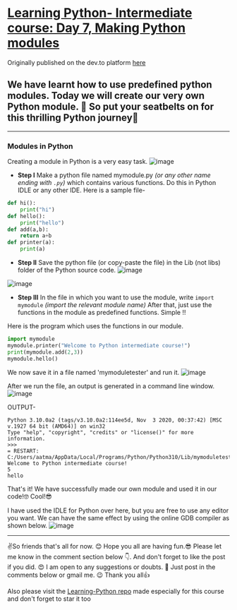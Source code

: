 # [Learning Python- Intermediate course: Day 7, Making Python modules](https://dev.to/aatmaj/learning-python-intermediate-course-day-7-making-python-modules-kmf)

Originally published on the dev.to platform [here](https://dev.to/aatmaj/learning-python-intermediate-course-day-7-making-python-modules-kmf)

## We have learnt how to use predefined python modules. Today we will create our very own Python module. 🤩 So put your seatbelts on for this thrilling Python journey🚀

---

### Modules in Python

Creating a module in Python is a very easy task. ![image](https://dev-to-uploads.s3.amazonaws.com/uploads/articles/gimh5787334irbtozlp6.png)

- **Step I** Make a python file named mymodule.py _(or any other name ending with `.py`)_ which contains various functions. Do this in Python IDLE or any other IDE.
  Here is a sample file-

```python
def hi():
    print("hi")
def hello():
    print("hello")
def add(a,b):
    return a+b
def printer(a):
    print(a)
```

- **Step II** Save the python file (or copy-paste the file) in the Lib (not libs) folder of the Python source code.
  ![image](https://dev-to-uploads.s3.amazonaws.com/uploads/articles/p0h2lhupyhf1kvi16htj.png)

![image](https://dev-to-uploads.s3.amazonaws.com/uploads/articles/lch7es61p6z5h4omr62o.png)

- **Step III** In the file in which you want to use the module, write `import mymodule` _(import the relevant module name)_ After that, just use the functions in the module as predefined functions. Simple !!

Here is the program which uses the functions in our module.

```python
import mymodule
mymodule.printer("Welcome to Python intermediate course!")
print(mymodule.add(2,3))
mymodule.hello()
```

We now save it in a file named 'mymoduletester' and run it.
![image](https://dev-to-uploads.s3.amazonaws.com/uploads/articles/38ckjf3y6kcdx9tiiuhs.png)

After we run the file, an output is generated in a command line window.
![image](https://dev-to-uploads.s3.amazonaws.com/uploads/articles/6nyx30dz7bw9ptrzucz9.png)

OUTPUT-

```
Python 3.10.0a2 (tags/v3.10.0a2:114ee5d, Nov  3 2020, 00:37:42) [MSC v.1927 64 bit (AMD64)] on win32
Type "help", "copyright", "credits" or "license()" for more information.
>>>
= RESTART: C:/Users/aatma/AppData/Local/Programs/Python/Python310/Lib/mymoduletester.py
Welcome to Python intermediate course!
5
hello

```

That's it! We have successfully made our own module and used it in our code!🤓 Cool!😎

I have used the IDLE for Python over here, but you are free to use any editor you want. We can have the same effect by using the online GDB compiler as shown below.
![image](https://dev-to-uploads.s3.amazonaws.com/uploads/articles/175gnpj0k8xzvqi8kct2.png)

---

✌️So friends that's all for now. 😊 Hope you all are having fun.😎 Please let me know in the comment section below 👇. And don't forget to like the post if you did. 😍 I am open to any suggestions or doubts. 🤠 Just post in the comments below or gmail me. 😉
Thank you all👍

Also please visit the [Learning-Python repo](https://github.com/Aatmaj-Zephyr/Learning-Python) made especially for this course and don't forget to star it too
